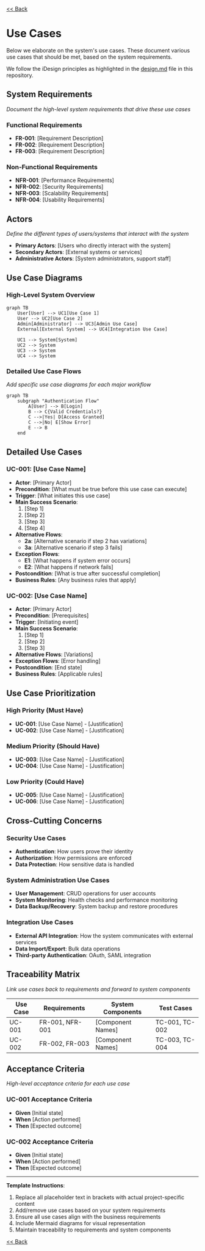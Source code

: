 [<< Back](./../design.md)

# Use Cases
Below we elaborate on the system's use cases. These document various use cases that should be met, based on the system requirements.

We follow the iDesign principles as highlighted in the [design.md](./../design.md) file in this repository.

## System Requirements
*Document the high-level system requirements that drive these use cases*

### Functional Requirements
- **FR-001**: [Requirement Description]
- **FR-002**: [Requirement Description]
- **FR-003**: [Requirement Description]

### Non-Functional Requirements
- **NFR-001**: [Performance Requirements]
- **NFR-002**: [Security Requirements]
- **NFR-003**: [Scalability Requirements]
- **NFR-004**: [Usability Requirements]

## Actors
*Define the different types of users/systems that interact with the system*

- **Primary Actors**: [Users who directly interact with the system]
- **Secondary Actors**: [External systems or services]
- **Administrative Actors**: [System administrators, support staff]

## Use Case Diagrams

### High-Level System Overview
```mermaid
graph TB
    User[User] --> UC1[Use Case 1]
    User --> UC2[Use Case 2]
    Admin[Administrator] --> UC3[Admin Use Case]
    External[External System] --> UC4[Integration Use Case]
    
    UC1 --> System[System]
    UC2 --> System
    UC3 --> System
    UC4 --> System
```

### Detailed Use Case Flows
*Add specific use case diagrams for each major workflow*

```mermaid
graph TB
    subgraph "Authentication Flow"
        A[User] --> B[Login]
        B --> C{Valid Credentials?}
        C -->|Yes| D[Access Granted]
        C -->|No| E[Show Error]
        E --> B
    end
```

## Detailed Use Cases

### UC-001: [Use Case Name]
- **Actor**: [Primary Actor]
- **Precondition**: [What must be true before this use case can execute]
- **Trigger**: [What initiates this use case]
- **Main Success Scenario**:
  1. [Step 1]
  2. [Step 2]
  3. [Step 3]
  4. [Step 4]
- **Alternative Flows**:
  - **2a**: [Alternative scenario if step 2 has variations]
  - **3a**: [Alternative scenario if step 3 fails]
- **Exception Flows**:
  - **E1**: [What happens if system error occurs]
  - **E2**: [What happens if network fails]
- **Postcondition**: [What is true after successful completion]
- **Business Rules**: [Any business rules that apply]

### UC-002: [Use Case Name]
- **Actor**: [Primary Actor]
- **Precondition**: [Prerequisites]
- **Trigger**: [Initiating event]
- **Main Success Scenario**:
  1. [Step 1]
  2. [Step 2]
  3. [Step 3]
- **Alternative Flows**: [Variations]
- **Exception Flows**: [Error handling]
- **Postcondition**: [End state]
- **Business Rules**: [Applicable rules]

## Use Case Prioritization

### High Priority (Must Have)
- **UC-001**: [Use Case Name] - [Justification]
- **UC-002**: [Use Case Name] - [Justification]

### Medium Priority (Should Have)
- **UC-003**: [Use Case Name] - [Justification]
- **UC-004**: [Use Case Name] - [Justification]

### Low Priority (Could Have)
- **UC-005**: [Use Case Name] - [Justification]
- **UC-006**: [Use Case Name] - [Justification]

## Cross-Cutting Concerns

### Security Use Cases
- **Authentication**: How users prove their identity
- **Authorization**: How permissions are enforced
- **Data Protection**: How sensitive data is handled

### System Administration Use Cases
- **User Management**: CRUD operations for user accounts
- **System Monitoring**: Health checks and performance monitoring
- **Data Backup/Recovery**: System backup and restore procedures

### Integration Use Cases
- **External API Integration**: How the system communicates with external services
- **Data Import/Export**: Bulk data operations
- **Third-party Authentication**: OAuth, SAML integration

## Traceability Matrix
*Link use cases back to requirements and forward to system components*

| Use Case | Requirements | System Components | Test Cases |
|----------|-------------|-------------------|------------|
| UC-001   | FR-001, NFR-001 | [Component Names] | TC-001, TC-002 |
| UC-002   | FR-002, FR-003  | [Component Names] | TC-003, TC-004 |

## Acceptance Criteria
*High-level acceptance criteria for each use case*

### UC-001 Acceptance Criteria
- **Given** [Initial state]
- **When** [Action performed]
- **Then** [Expected outcome]

### UC-002 Acceptance Criteria
- **Given** [Initial state]
- **When** [Action performed]
- **Then** [Expected outcome]

---

**Template Instructions**: 
1. Replace all placeholder text in brackets with actual project-specific content
2. Add/remove use cases based on your system requirements
3. Ensure all use cases align with the business requirements
4. Include Mermaid diagrams for visual representation
5. Maintain traceability to requirements and system components

[<< Back](./../design.md)